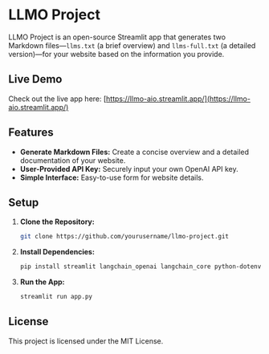 
# LLMO Project

LLMO Project is an open-source Streamlit app that generates two Markdown files—`llms.txt` (a brief overview) and `llms-full.txt` (a detailed version)—for your website based on the information you provide.

## Live Demo

Check out the live app here: [https://llmo-aio.streamlit.app/](https://llmo-aio.streamlit.app/)

## Features

- **Generate Markdown Files:** Create a concise overview and a detailed documentation of your website.
- **User-Provided API Key:** Securely input your own OpenAI API key.
- **Simple Interface:** Easy-to-use form for website details.

## Setup

1. **Clone the Repository:**
   ```bash
   git clone https://github.com/yourusername/llmo-project.git
   ```

2. **Install Dependencies:**
   ```bash
   pip install streamlit langchain_openai langchain_core python-dotenv
   ```

3. **Run the App:**
   ```bash
   streamlit run app.py
   ```

## License

This project is licensed under the MIT License.
```
